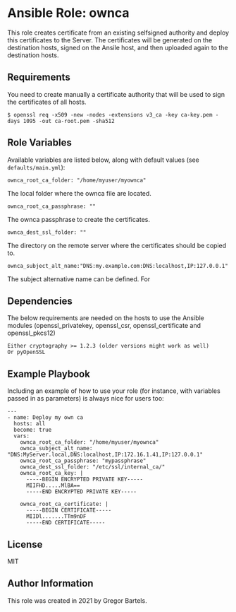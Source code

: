 Ansible Role: ownca
=========

This role creates certificate from an existing selfsigned authority and deploy this certificates to the Server.
The certificates will be generated on the destination hosts, signed on the Ansile host, and then uploaded again to the destination hosts.

Requirements
------------

You need to create manually a certificate authority that will be used to sign the certificates of all hosts. 

    $ openssl req -x509 -new -nodes -extensions v3_ca -key ca-key.pem -days 1095 -out ca-root.pem -sha512

Role Variables
--------------

Available variables are listed below, along with default values (see `defaults/main.yml`):

    ownca_root_ca_folder: "/home/myuser/myownca"

The local folder  where the ownca file are located.

    ownca_root_ca_passphrase: ""

The ownca passphrase to create the certificates.

    ownca_dest_ssl_folder: ""

The directory on the remote server where the certificates should be copied to.

    ownca_subject_alt_name:"DNS:my.example.com:DNS:localhost,IP:127.0.0.1"

The subject alternative name can be defined. For

Dependencies
------------

The below requirements are needed on the hosts to use the Ansible modules (openssl_privatekey, openssl_csr, openssl_certificate and openssl_pkcs12)

    Either cryptography >= 1.2.3 (older versions might work as well)
    Or pyOpenSSL

Example Playbook
----------------

Including an example of how to use your role (for instance, with variables passed in as parameters) is always nice for users too:

    ---
    - name: Deploy my own ca
      hosts: all
      become: true
      vars:
        ownca_root_ca_folder: "/home/myuser/myownca"
        ownca_subject_alt_name: "DNS:MyServer.local,DNS:localhost,IP:172.16.1.41,IP:127.0.0.1"
        ownca_root_ca_passphrase: "mypassphrase"
        ownca_dest_ssl_folder: "/etc/ssl/internal_ca/"
        ownca_root_ca_key: |
          -----BEGIN ENCRYPTED PRIVATE KEY-----
          MIIFHD.....MlBA==
          -----END ENCRYPTED PRIVATE KEY-----

        ownca_root_ca_certificate: |
          -----BEGIN CERTIFICATE-----
          MIIDl.......TTm9nDF
          -----END CERTIFICATE-----

License
-------

MIT

Author Information
------------------

This role was created in 2021 by Gregor Bartels.
